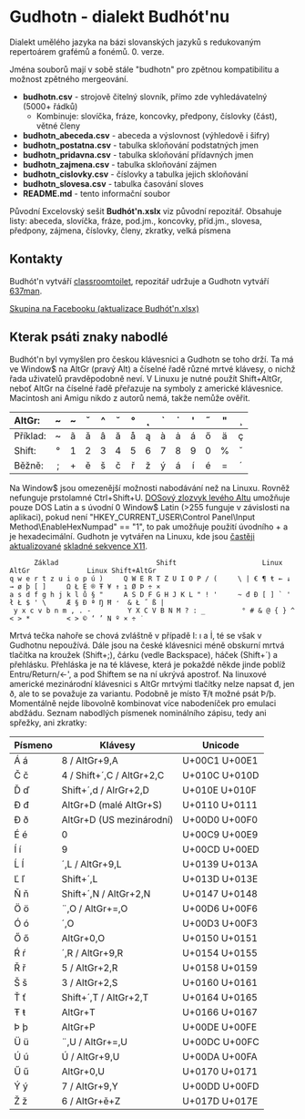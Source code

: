 # Gudhotn - dialekt Budhót'nu

Dialekt umělého jazyka na bázi slovanských jazyků s redukovaným repertoárem grafémů a fonémů. 0. verze.

Jména souborů mají v sobě stále "budhotn" pro zpětnou kompatibilitu a možnost zpětného mergeování.

+ **budhotn.csv** - strojově čitelný slovník, přímo zde vyhledávatelný (5000+ řádků)
    - Kombinuje: slovíčka, fráze, koncovky, předpony, číslovky (část), větné členy
+ **budhotn_abeceda.csv** - abeceda a výslovnost (výhledově i šifry)
+ **budhotn_postatna.csv** - tabulka skloňování podstatných jmen
+ **budhotn_pridavna.csv** - tabulka skloňování přídavných jmen
+ **budhotn_zajmena.csv** - tabulka skloňování zájmen
+ **budhotn_cislovky.csv** - číslovky a tabulka jejich skloňování
+ **budhotn_slovesa.csv** - tabulka časování sloves
+ **README.md** - tento informační soubor

Původní Excelovský sešit **Budhót'n.xslx** viz původní repozitář. Obsahuje listy: abeceda, slovíčka, fráze, pod.jm., koncovky, příd.jm., slovesa, předpony, zájmena, číslovky, členy, zkratky, velká písmena


## Kontakty

Budhót'n vytváří [classroomtoilet](https://classroomtoilet.cz/), repozitář udržuje a Gudhotn vytváří [637man](https://getmania.blogspot.com/).

[Skupina na Facebooku (aktualizace Budhót'n.xlsx)](https://www.facebook.com/groups/261329611863060)


## Kterak psáti znaky nabodlé

Budhót'n byl vymyšlen pro českou klávesnici a Gudhotn se toho drží. Ta má ve Window$ na AltGr (pravý Alt) a číselné řadě různé mrtvé klávesy, o nichž řada uživatelů pravděpodobně neví. V Linuxu je nutné použít Shift+AltGr, neboť AltGr na číselné řadě přeřazuje na symboly z americké klávesnice. Macintosh ani Amigu nikdo z autorů nemá, takže nemůže ověřit.

  AltGr: | ~ | ~ | ˇ | ^ | ˘ | ° | ˛ | \` | ˙ | ' | ˝ | " | ¸
:--- | :---: | :---: | :---: | :---: | :---: | :---: | :---: | :---: | :---: | :---: | :---: | :---: | :---:
Příklad: | ~ | ã | ǎ | â | ă | å | ą | à | ȧ | á | ő | ä | ç
  Shift: | ° | 1 | 2 | 3 | 4 | 5 | 6 | 7 | 8 | 9 | 0 | % | ˇ
  Běžně: | ; | + | ě | š | č | ř | ž | ý | á | í | é | = | ´

Na Window$ jsou omezenější možnosti nabodávání než na Linuxu. Rovněž nefunguje prstolamné Ctrl+Shift+U. [DOSový zlozvyk levého Altu](https://en.wikipedia.org/wiki/Alt_code) umožňuje pouze DOS Latin a s úvodní 0 Window$ Latin (>255 funguje v závislosti na aplikaci), pokud není "HKEY_CURRENT_USER\Control Panel\Input Method\EnableHexNumpad" == "1", to pak umožňuje použití úvodního + a je hexadecimální. Gudhotn je vytvářen na Linuxu, kde jsou [častěji aktualizované](https://cgit.freedesktop.org/xorg/lib/libX11/log/nls/en_US.UTF-8/Compose.pre) [skladné sekvence X11](https://cgit.freedesktop.org/xorg/lib/libX11/plain/nls/en_US.UTF-8/Compose.pre).

          Základ                        Shift                     Linux AltGr              Linux Shift+AltGr
    q w e r t z u i o p ú )     Q W E R T Z U I O P / (     \ | € ¶ ŧ ← ↓ → ø þ [ ]     Ω Ł E ® Ŧ ¥ ↑ ı Ø Þ ÷ ×
    a s d f g h j k l ů § "     A S D F G H J K L " ! '     ~ đ Đ [ ] ` ' ł Ł $ ' \     Æ § Ð ª Ŋ Ħ ̛  & Ł ˝ ß |
     y x c v b n m , . -         Y X C V B N M ? : _         ° # & @ { } ^ < > *         < > © ‘ ’ N º × ÷ ˙

Mrtvá tečka nahoře se chová zvláštně v případě I: ı a İ, té se však v Gudhotnu nepoužívá. Dále jsou na české klávesnici méně obskurní mrtvá tlačítka na kroužek (Shift+;), čárku (vedle Backspace), háček (Shift+´) a přehlásku. Přehláska je na té klávese, která je pokaždé někde jinde poblíž Entru/Return/<-', a pod Shiftem se na ní ukrývá apostrof. Na linuxové americké mezinárodní klávesnici s AltGr mrtvými tlačítky nelze napsat đ, jen ð, ale to se považuje za variantu. Podobně je místo Ŧ/ŧ možné psát Þ/þ. Momentálně nejde libovolně kombinovat více nabodeníček pro emulaci abdžádu. Seznam nabodlých písmenek nominálního zápisu, tedy ani spřežky, ani zkratky:

Písmeno | Klávesy | Unicode
--- | --- | ---
Á á | 8 / AltGr+9,A | U+00C1 U+00E1
Č č | 4 / Shift+´,C / AltGr+2,C | U+010C U+010D
Ď ď | Shift+´,d / AlrGr+2,D | U+010E U+010F
Đ đ | AltGr+D (malé AltGr+S) | U+0110 U+0111
Ð ð | AltGr+D (US mezinárodní) | U+00D0 U+00F0
É é | 0 | U+00C9 U+00E9
Í í | 9 | U+00CD U+00ED
Ĺ ĺ | ´,L / AltGr+9,L | U+0139 U+013A
Ľ ľ | Shift+´,L | U+013D U+013E
Ň ň | Shift+´,N / AltGr+2,N | U+0147 U+0148
Ö ö | ¨,O / AltGr+=,O | U+00D6 U+00F6
Ó ó | ´,O | U+00D3 U+00F3
Ő ő | AltGr+0,O | U+0150 U+0151
Ŕ ŕ | ´,R / AltGr+9,R | U+0154 U+0155
Ř ř | 5 / AltGr+2,R | U+0158 U+0159
Š š | 3 / AltGr+2,S | U+0160 U+0161
Ť ť | Shift+´,T / AltGr+2,T | U+0164 U+0165
Ŧ ŧ | AltGr+T | U+0166 U+0167
Þ þ | AltGr+P | U+00DE U+00FE
Ü ü | ¨,U / AltGr+=,U | U+00DC U+00FC
Ú ú | Ú / AltGr+9,U | U+00DA U+00FA
Ű ű | AltGr+0,U | U+0170 U+0171
Ý ý | 7 / AltGr+9,Y | U+00DD U+00FD
Ž ž | 6 / AltGr+ě+Z | U+017D U+017E
